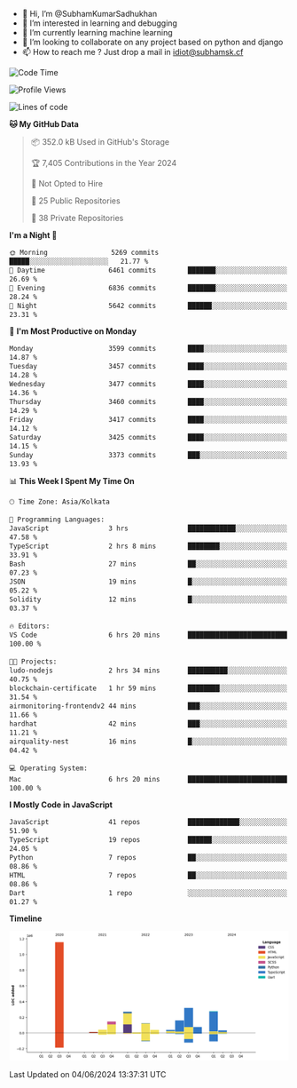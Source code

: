 - 👋 Hi, I’m @SubhamKumarSadhukhan
- 👀 I’m interested in learning and debugging
- 🌱 I’m currently learning machine learning
- 💞️ I’m looking to collaborate on any project based on python and django
- 📫 How to reach me ?
      Just drop a mail in idiot@subhamsk.cf

<!---
SubhamKumarSadhukhan/SubhamKumarSadhukhan is a ✨ special ✨ repository because its `README.md` (this file) appears on your GitHub profile.
You can click the Preview link to take a look at your changes.
--->


<!--START_SECTION:waka-->
![Code Time](http://img.shields.io/badge/Code%20Time-2%2C217%20hrs%2029%20mins-blue)

![Profile Views](http://img.shields.io/badge/Profile%20Views-0-blue)

![Lines of code](https://img.shields.io/badge/From%20Hello%20World%20I%27ve%20Written-2.7%20million%20lines%20of%20code-blue)

**🐱 My GitHub Data** 

> 📦 352.0 kB Used in GitHub's Storage 
 > 
> 🏆 7,405 Contributions in the Year 2024
 > 
> 🚫 Not Opted to Hire
 > 
> 📜 25 Public Repositories 
 > 
> 🔑 38 Private Repositories 
 > 
**I'm a Night 🦉** 

```text
🌞 Morning                5269 commits        █████░░░░░░░░░░░░░░░░░░░░   21.77 % 
🌆 Daytime                6461 commits        ███████░░░░░░░░░░░░░░░░░░   26.69 % 
🌃 Evening                6836 commits        ███████░░░░░░░░░░░░░░░░░░   28.24 % 
🌙 Night                  5642 commits        ██████░░░░░░░░░░░░░░░░░░░   23.31 % 
```
📅 **I'm Most Productive on Monday** 

```text
Monday                   3599 commits        ████░░░░░░░░░░░░░░░░░░░░░   14.87 % 
Tuesday                  3457 commits        ████░░░░░░░░░░░░░░░░░░░░░   14.28 % 
Wednesday                3477 commits        ████░░░░░░░░░░░░░░░░░░░░░   14.36 % 
Thursday                 3460 commits        ████░░░░░░░░░░░░░░░░░░░░░   14.29 % 
Friday                   3417 commits        ████░░░░░░░░░░░░░░░░░░░░░   14.12 % 
Saturday                 3425 commits        ████░░░░░░░░░░░░░░░░░░░░░   14.15 % 
Sunday                   3373 commits        ███░░░░░░░░░░░░░░░░░░░░░░   13.93 % 
```


📊 **This Week I Spent My Time On** 

```text
🕑︎ Time Zone: Asia/Kolkata

💬 Programming Languages: 
JavaScript               3 hrs               ████████████░░░░░░░░░░░░░   47.58 % 
TypeScript               2 hrs 8 mins        ████████░░░░░░░░░░░░░░░░░   33.91 % 
Bash                     27 mins             ██░░░░░░░░░░░░░░░░░░░░░░░   07.23 % 
JSON                     19 mins             █░░░░░░░░░░░░░░░░░░░░░░░░   05.22 % 
Solidity                 12 mins             █░░░░░░░░░░░░░░░░░░░░░░░░   03.37 % 

🔥 Editors: 
VS Code                  6 hrs 20 mins       █████████████████████████   100.00 % 

🐱‍💻 Projects: 
ludo-nodejs              2 hrs 34 mins       ██████████░░░░░░░░░░░░░░░   40.75 % 
blockchain-certificate   1 hr 59 mins        ████████░░░░░░░░░░░░░░░░░   31.54 % 
airmonitoring-frontendv2 44 mins             ███░░░░░░░░░░░░░░░░░░░░░░   11.66 % 
hardhat                  42 mins             ███░░░░░░░░░░░░░░░░░░░░░░   11.21 % 
airquality-nest          16 mins             █░░░░░░░░░░░░░░░░░░░░░░░░   04.42 % 

💻 Operating System: 
Mac                      6 hrs 20 mins       █████████████████████████   100.00 % 
```

**I Mostly Code in JavaScript** 

```text
JavaScript               41 repos            █████████████░░░░░░░░░░░░   51.90 % 
TypeScript               19 repos            ██████░░░░░░░░░░░░░░░░░░░   24.05 % 
Python                   7 repos             ██░░░░░░░░░░░░░░░░░░░░░░░   08.86 % 
HTML                     7 repos             ██░░░░░░░░░░░░░░░░░░░░░░░   08.86 % 
Dart                     1 repo              ░░░░░░░░░░░░░░░░░░░░░░░░░   01.27 % 
```



**Timeline**

![Lines of Code chart](https://raw.githubusercontent.com/SubhamKumarSadhukhan/SubhamKumarSadhukhan/main/assets/bar_graph.png)


 Last Updated on 04/06/2024 13:37:31 UTC
<!--END_SECTION:waka-->
